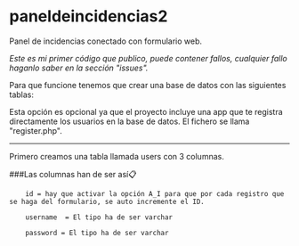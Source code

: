 # paneldeincidencias2
Panel de incidencias conectado con formulario web.

_Este es mi primer código que publico, puede contener fallos, cualquier fallo haganlo saber en la sección "issues"._

Para que funcione tenemos que crear una base de datos con las siguientes tablas:


Esta opción es opcional ya que el proyecto incluye una app que te registra directamente los usuarios en la base de datos. El fichero se llama "register.php".

__________________________
		
Primero creamos una  tabla llamada users con 3 columnas.

###Las columnas han de ser así📋



		id = hay que activar la opción A_I para que por cada registro que se haga del formulario, se auto incremente el ID.

		username  = El tipo ha de ser varchar 

		password = El tipo ha de ser varchar


